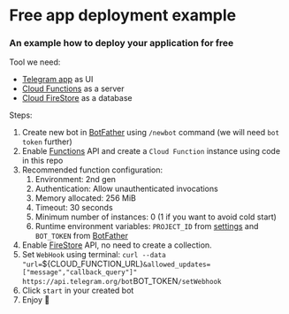 # Free app deployment example
### An example how to deploy your application for free

Tool we need:
- [Telegram app](https://telegram.org/) as UI
- [Cloud Functions](https://console.cloud.google.com/functions) as a server
- [Cloud FireStore](https://console.cloud.google.com/firestore) as a database

Steps:
1. Create new bot in [BotFather](https://t.me/BotFather) using `/newbot` command (we will need `bot token` further)
2. Enable [Functions](https://console.cloud.google.com/functions) API and create a `Cloud Function` instance using code in this repo
3. Recommended function configuration:
    1. Environment: 2nd gen
    2. Authentication:  Allow unauthenticated invocations 
    3. Memory allocated: 256 MiB
    4. Timeout: 30 seconds
    5. Minimum number of instances: 0 (1 if you want to avoid cold start)
    6. Runtime environment variables: `PROJECT_ID` from [settings](https://console.cloud.google.com/iam-admin/settings) and `BOT_TOKEN` from [BotFather](https://t.me/BotFather)
4. Enable [FireStore](https://console.cloud.google.com/firestore) API, no need to create a collection.
5. Set `WebHook` using terminal: `curl --data "url=`${CLOUD_FUNCTION_URL}`&allowed_updates=["message","callback_query"]" https://api.telegram.org/bot`BOT_TOKEN`/setWebhook`
6. Click `start` in your created bot
7. Enjoy 🙂

